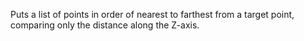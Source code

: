 Puts a list of points in order of nearest to farthest from a target point, comparing only the distance along the Z-axis.
